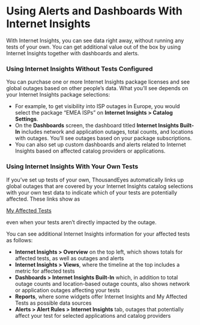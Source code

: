 # Using Alerts and Dashboards With Internet Insights

With Internet Insights, you can see data right away, without running any tests of your own. You can get additional value out of the box by using Internet Insights together with dashboards and alerts.

### Using Internet Insights Without Tests Configured <a href="#using-internet-insights-without-tests-configured" id="using-internet-insights-without-tests-configured"></a>

You can purchase one or more Internet Insights package licenses and see global outages based on other people’s data. What you’ll see depends on your Internet Insights package selections:

* For example, to get visibility into ISP outages in Europe, you would select the package “EMEA ISPs” on **Internet Insights > Catalog Settings**.
* On the **Dashboards** screen, the dashboard titled **Internet Insights Built-In** includes network and application outages, total counts, and locations with outages. You’ll see outages based on your package subscriptions.
* You can also set up custom dashboards and alerts related to Internet Insights based on affected catalog providers or applications.

### Using Internet Insights With Your Own Tests <a href="#using-internet-insights-with-your-own-tests" id="using-internet-insights-with-your-own-tests"></a>

If you’ve set up tests of your own, ThousandEyes automatically links up global outages that are covered by your Internet Insights catalog selections with your own test data to indicate which of your tests are potentially affected. These links show as

[My Affected Tests](<../../.gitbook/assets/my affected tests>)

even when your tests aren’t directly impacted by the outage.

You can see additional Internet Insights information for your affected tests as follows:

* **Internet Insights > Overview** on the top left, which shows totals for affected tests, as well as outages and alerts
* **Internet Insights > Views**, where the timeline at the top includes a metric for affected tests
* **Dashboards > Internet Insights Built-In** which, in addition to total outage counts and location-based outage counts, also shows network or application outages affecting your tests
* **Reports**, where some widgets offer Internet Insights and My Affected Tests as possible data sources
* **Alerts > Alert Rules > Internet Insights** tab, outages that potentially affect your test for selected applications and catalog providers
